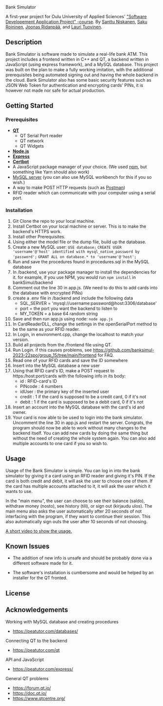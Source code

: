 Bank Simulator

A first-year project for Oulu University of Applied Sciences' ["Software Developement Application Project" -course](https://www.oamk.fi/opinto-opas/en/content-of-studies/curricula?koulutus=tvt2023k-ohj&lk=k2023&alasivu=opintojakso&kieli=en&oj=IN00CS90_en). By [Santtu Niskanen](https://github.com/santtuniskanen), [Saku Roininen](https://github.com/SakRoi), [Joonas Ridanpää](https://github.com/JnsRdnp), and [Lauri Tuovinen](https://github.com/LauriTuovinen).

## Description

Bank Simulator is software made to simulate a real-life bank ATM. This project includes a frontend written in C++ and QT, a backend written in JavaScript (using express framework), and a MySQL database. 
This project was built on the plan to make a fully working imitation, with the additional prerequisites being automated signing out and having the whole backend in the cloud.
Bank Simulator also has some basic security features such as JSON Web Token for authentication and encrypting cards' PINs, it is however not made nor safe for actual production.

## Getting Started

### Prerequisites

- [**QT**](https://www.qt.io/download-open-source)
    - QT Serial Port reader
    - QT network
    - QT Widgets
- [**Node.js**](https://nodejs.org/en)
- [**Express**](https://expressjs.com/)
- [**Certbot**](https://certbot.eff.org/)
- A JavaScript package manager of your choice. (We used [npm](https://www.npmjs.com/), but something like Yarn should also work)
- [MySQL server](https://dev.mysql.com/downloads/) (you can also use MySQL workbench for this if you so wish.)
- A way to make POST HTTP requests (such as [Postman](https://www.postman.com/))
- RFID reader which can communicate with your computer using a serial port.

### Installation

1. Git Clone the repo to your local machine.
2. Install Certbot on your local machine or server. This is to make the backend's HTTPS work.
3. Install other Prerequisites.
4. Using either the model file or the dump file, build up the database.
5. Create a new MySQL user:
    `USE database;`
    `CREATE USER 'username'@'host' identified with mysql_native_password by 'password';`
    `GRANT ALL on database.* to 'username'@'host';`
6. Run and save the procedures found in procedures.sql in the MySQL database
7. In /backend, use your package manager to install the dependencies for it.
    for example, if you use NPM, you would run `npm install` in bankSimul/backend
8. Comment out the line 30 in app.js. (We need to do this to add cards into the database with encrypted PINs)
9. create a .env file in /backend and include the following data
    * SQL_SERVER = 'mysql://username:password@host:3306/database'
    * port = the port you want the backend to listen to
    * MY_TOKEN = a base 64 random string
10. Save and then run app.js using node: `node app.js`
11. In CardReaderDLL, change the settings in the openSerialPort method to be the same as your RFID reader.
12. In Login, in environment.cpp, change the localhost to match your version.
13. Build all projects from the /frontend file using QT.
14. Run Login.
    if this causes problems, see https://github.com/banksimul-2023-22spo/group_15/tree/main/frontend for FAQ.
15. Read one of your RFID cards and save the ID somewhere
16. Insert into the MySQL database a new user
17. Using that RFID card's ID, make a POST request to https:/host:port/cards with the following info in its body:
    * id : RFID-card's ID
    * PINcode : 4 numbers
    * idUser : the primary key of the inserted user
    * credit : 1 if the card is supposed to be a credit card, 0 if it's not
    * debit : 1 if the card is supposed to be a debit card, 0 if it's not
18. Insert an account into the MySQL database with the card's id and owner.
19. Your card is now able to be used to login into the bank simulator. Uncomment the line 30 in app.js and restart the server.
Congrats, the program should now be able to work without many changes to the backend itself. You can add new cards by doing the same thing but without the need of creating the whole system again. You can also add multiple accounts to one card if you so wish to.

#### 

## Usage
Usage of the Bank Simulator is simple. You can log in into the bank simulator by giving it a card using an RFID reader and giving it's PIN. If the card is both credit and debit, it will ask the user to choose one of them. If the card has multiple accounts attached to it, it will ask the user which it wants to use.

In the "main menu", the user can choose to see their balance (saldo), withdraw money (nosto), see history (tili), or sign out (kirjaudu ulos). The main menu also asks the user automatically after 20 seconds of not interfacing with the program, if they want to continue their session. This also automatically sign outs the user after 10 seconds of not choosing.

[A short video to show the usage.](https://youtu.be/piatJRwadu4)

## Known Issues

* The addition of new info is unsafe and should be probably done via a different software made for it.

* The software's installation is cumbersome and would be helped by an installer for the QT fronted.

## License


## Acknowledgements

Working with MySQL database and creating procedures
- https://peatutor.com/databases/

Connecting QT to the backend
- https://peatutor.com/qt

API and JavaScript
- https://peatutor.com/express/

General QT problems
- https://forum.qt.io/
- https://doc.qt.io/
- https://www.qtcentre.org/


